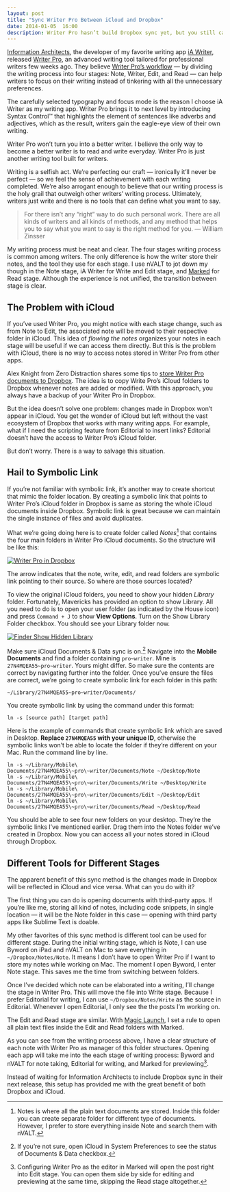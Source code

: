 ```yaml
---
layout: post
title: "Sync Writer Pro Between iCloud and Dropbox"
date: 2014-01-05  16:00
description: Writer Pro hasn’t build Dropbox sync yet, but you still can sync your documents by using symbolic links.
--- 
```


[Information Architects][2210-001], the developer of my favorite writing app [iA Writer][2210-002],  released [Writer Pro][2210-003], an advanced writing tool tailored for professional writers few weeks ago. They believe [Writer Pro’s workflow][2210-004] — by dividing the writing process into four stages: Note, Writer, Edit, and Read — can help writers to focus on their writing instead of tinkering with all the unnecessary preferences.

The carefully selected typography and focus mode is the reason I choose iA Writer as my writing app. Writer Pro brings it to next level by introducing  Syntax Control™ that highlights the element of sentences like adverbs and adjectives, which as the result, writers gain the eagle-eye view of their own writing.

Writer Pro won’t turn you into a better writer. I believe the only way to become a better writer is to read and write everyday.  Writer Pro is just another writing tool built for writers.

Writing is a selfish act. We’re perfecting our craft  — ironically it’ll never be perfect —  so we feel the sense of achievement with each writing completed. We’re also arrogant enough to believe that our writing process is the holy grail that outweigh other writers’ writing process. Ultimately, writers just write and there is no tools that can define what you want to say.

> For there isn’t any “right” way to do such personal work. There are all kinds of writers and all kinds of methods, and any method that helps you to say what you want to say is the right method for you. — William Zinsser

My writing process must be neat and clear. The four stages writing process is common among writers. The only difference is how the writer store their notes, and the tool they use for each stage. I use nVALT to jot down my though in the Note stage, iA Writer for Write and Edit stage, and [Marked][2210-005] for Read stage. Although the experience is not unified, the transition between stage is clear.

## The Problem with iCloud
If you’ve used Writer Pro, you might notice with each stage change, such as from Note to Edit, the associated note will be moved to their respective folder in iCloud. This idea of _flowing the notes_  organizes your notes in each stage will be useful if we can access them directly. But this is the problem with iCloud, there is no way to access notes stored in Writer Pro from other apps.

Alex Knight from Zero Distraction shares some tips to [store Writer Pro documents to Dropbox][2210-006]. The idea is to copy Write Pro’s iCloud folders to Dropbox whenever notes are added or modified. With this approach, you always have a backup of your Writer Pro in Dropbox.

But the idea doesn’t solve one problem: changes made in Dropbox won’t appear in iCloud. You get the wonder of iCloud but left without the vast ecosystem of Dropbox that works with many writing apps. For example, what if I need the scripting feature from Editorial to insert links? Editorial doesn’t have the access to Writer Pro’s iCloud folder.

But don’t worry. There is a way to salvage this situation.

## Hail to Symbolic Link
If you’re not familiar with symbolic link, it’s another way to create shortcut that mimic the folder location. By creating a symbolic link that points to Writer Pro’s iCloud folder in Dropbox is same as storing the whole iCloud documents inside Dropbox. Symbolic link is great because we can maintain the single instance of files and avoid duplicates.

What we’re going doing here is to create folder called _Notes_[^1] that contains the four main folders in Writer Pro iCloud documents. So the structure will be like this:

[ ![Writer Pro in Dropbox][img1] ](http://images.sayzlim.net/2014/01/writer_pro_dropbox.jpg "Writer Pro in Dropbox")

[img1]: http://images.sayzlim.net/2014/01/writer_pro_dropbox.jpg "Writer Pro in Dropbox"

The arrow indicates that the note, write, edit, and read folders are symbolic link pointing to their source. So where are those sources located?

To view the original iCloud folders, you need to show your hidden _Library_ folder. Fortunately, Mavericks has provided an option to show Library. All you need to do is to open your user folder (as indicated by the House icon) and press `Command + J` to show **View Options**. Turn on the Show Library Folder checkbox. You should see your Library folder now.

[ ![Finder Show Hidden Library][img2] ](http://images.sayzlim.net/2014/01/writer_pro_toggle_library.jpg "Finder Show Hidden Library")

[img2]: http://images.sayzlim.net/2014/01/writer_pro_toggle_library.jpg "Finder Show Hidden Library"

Make sure iCloud Documents & Data sync is on.[^2] Navigate into the **Mobile Documents** and find a folder containing `pro~writer`. Mine is `27N4MQEA55~pro~writer`. Yours might differ. So make sure the contents are correct by navigating further into the folder. Once you’ve ensure the files are correct, we’re going to create symbolic link for each folder in this path:

	~/Library/27N4MQEA55~pro~writer/Documents/

You create symbolic link by using the command under this format: 

	ln -s [source path] [target path]

Here is the example of commands that create symbolic link which are saved in Desktop. **Replace `27N4MQEA55` with your unique ID**, otherwise the symbolic links won’t be able to locate the folder if they’re different on your Mac. Run the command line by line.

	ln -s ~/Library/Mobile\ Documents/27N4MQEA55\~pro\~writer/Documents/Note ~/Desktop/Note
	ln -s ~/Library/Mobile\ Documents/27N4MQEA55\~pro\~writer/Documents/Write ~/Desktop/Write
	ln -s ~/Library/Mobile\ Documents/27N4MQEA55\~pro\~writer/Documents/Edit ~/Desktop/Edit
	ln -s ~/Library/Mobile\ Documents/27N4MQEA55\~pro\~writer/Documents/Read ~/Desktop/Read

You should be able to see four new folders on your desktop. They’re the symbolic links I’ve mentioned earlier. Drag them into the Notes folder we’ve created in Dropbox. Now you can access all your notes stored in iCloud through Dropbox.

## Different Tools for Different Stages
The apparent benefit of this sync method is the changes made in Dropbox will be reflected in iCloud and vice versa. What can you do with it?

The first thing you can do is opening documents with third-party apps. If you’re like me, storing all kind of notes, including code snippets, in single location — it will be the Note folder in this case — opening with third party apps like Sublime Text is doable.

My other favorites of this sync method is different tool can be used for different stage. During the initial writing stage, which is Note, I can use Byword on iPad and nVALT on Mac to save everything in `~/Dropbox/Notes/Note`. It means I don’t have to open Writer Pro if I want to store my notes while working on Mac. The moment I open Byword, I enter Note stage. This saves me the time from switching between folders.

Once I’ve decided which note can be elaborated into a writing, I’ll change the stage in Writer Pro. This will move the file into Write stage. Because I prefer Editorial for writing, I can use `~/Dropbox/Notes/Write` as the source in Editorial. Whenever I open Editorial, I only see the the posts I’m working on.

The Edit and Read stage are similar. With [Magic Launch][2210-007], I set a rule to open all plain text files inside the Edit and Read folders with Marked.

As you can see from the writing process above, I have a clear structure of each note with Writer Pro as manager of this folder structures. Opening each app will take me into the each stage of writing process: Byword and nVALT for note taking, Editorial for writing, and Marked for previewing[^3].

Instead of waiting for Information Architects to include Dropbox sync in their next release, this setup has provided me with the great benefit of both Dropbox and iCloud.

[^1]: Notes is where all the plain text documents are stored. Inside this folder you can create separate folder for different type of documents. However, I prefer to store everything inside Note and search them with nVALT.
[^2]: If you’re not sure, open iCloud in System Preferences to  see the status of Documents & Data checkbox.
[^3]: Configuring Writer Pro as the editor in Marked will open the post right into Edit stage. You can open them side by side for editing and previewing at the same time, skipping the Read stage altogether.

[2210-001]: http://ia.net/ "Information Architects | iA designs and builds digital products."
[2210-002]: https://itunes.apple.com/us/app/ia-writer/id439623248?mt=12&uo=4&at=11ld6n&ct=blog "iA Writer"
[2210-003]: https://itunes.apple.com/us/app/writer-pro-note-write-edit/id775737590?mt=12&uo=4&at=11ld6n&ct=blog "Writer Pro: Note, Write, Edit, Read"
[2210-004]: http://ia.net/blog/writer-pro/ "Writer Pro | Information Architects - iA"
[2210-005]: http://markedapp.com/ "Marked - smart tools for smart writers"
[2210-006]: https://zerodistraction.com/using-dropbox-with-writer-pro/ "Zero Distraction | Using Dropbox with Writer Pro"
[2210-007]: http://www.oneperiodic.com/products/magiclaunch/ "One Periodic - Magic Launch"